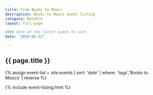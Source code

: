 ```yaml
---
title: From Books to Moocs
description: Books to Moocs event listing
category: Notable
layout: full-page

#### date of the latest event to sort
date: "2014-02-22"

---
```

<section id="main-content">
<div class="grid-container large">
<section class="heading">
<h2 class="underline">{{ page.title }}</h2>
</section>

<div class="events-card-list fade-out-siblings">
{% assign event-list = site.events | sort: 'date' | where: 'tags','Books to Moocs' | reverse %}

{% include event-listing.html %}
